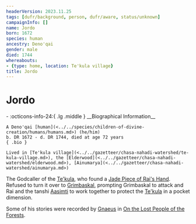 ```yaml
---
headerVersion: 2023.11.25
tags: [dufr/background, person, dufr/aware, status/unknown]
campaignInfo: []
name: Jordo
born: 1672
species: human
ancestry: Deno'qai
gender: male
died: 1744
whereabouts:
- {type: home, location: Te'kula village}
title: Jordo
---
```

# Jordo
<div class="grid cards ext-narrow-margin ext-one-column" markdown>
- :octicons-info-24:{ .lg .middle } __Biographical Information__

    A Deno'qai [human](<../../species/children-of-divine-creation/humans/humans.md>) (he/him)  
    b. DR 1672 - d. DR 1744, died at age 72 years  
    { .bio }

    Lived in [Te'kula village](<../../gazetteer/chasa-nahadi-watershed/te-kula-village.md>), the [Elderwood](<../../gazetteer/chasa-nahadi-watershed/elderwood.md>), [Ainumarya](<../../gazetteer/chasa-nahadi-watershed/ainumarya.md>)
</div>


The Godcaller of the [Te'kula](<../../groups/deno-qai-tribes/te-kula.md>), who found a [Jade Piece of Rai's Hand](<../../campaigns/dunmari-frontier/treasure/jade-piece-of-rai-s-hand.md>). Refused to turn it over to [Grimbaskal](<../other-nonhumans/mezzar.md>), prompting Grimbaskal to attack and Rai and the tanshi [Aasimti](<../../cosmology/gods/tanshi/aasimti.md>) to work together to protect the [Te'kula](<../../groups/deno-qai-tribes/te-kula.md>) in a pocket dimension. 

Some of his stories were recorded by [Gnaeus](<../chardonians/gnaeus.md>) in [On the Lost People of the Forests](<../../things/books/on-the-lost-people-of-the-forests.md>). 